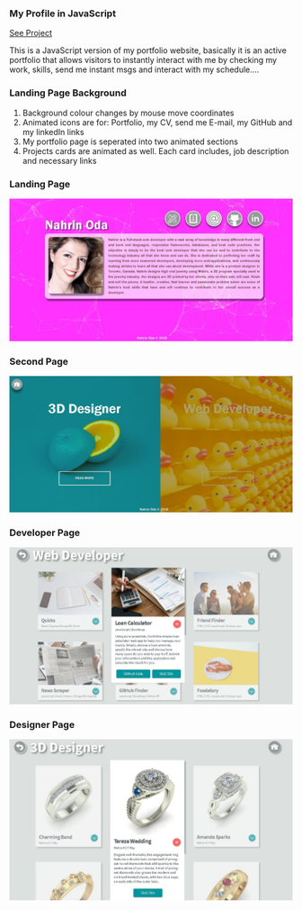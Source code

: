 ### My Profile in JavaScript

[See Project](https://nahrinoda.github.io/My-profile-in-Javascript/landingPage.html)

This is a JavaScript version of my portfolio website, basically it is an active portfolio that allows visitors to instantly interact with me by checking my work, skills, send me instant msgs and interact with my schedule....

### Landing Page Background 

1. Background colour changes by mouse move coordinates
2. Animated icons are for: Portfolio, my CV, send me E-mail, my GitHub and my linkedIn links
3. My portfolio page is seperated into two animated sections
4. Projects cards are animated as well. Each card includes, job description and necessary links

### Landing Page
![Landing Page](landingPageImg.jpg)

### Second Page
![Second Page](secondPage.jpg)

### Developer Page
![Developer Page](developerPage.jpg)

### Designer Page
![Designer Page](designerPage.jpg)

